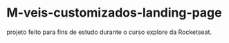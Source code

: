 # M-veis-customizados-landing-page
projeto feito para fins de estudo durante o curso explore da Rocketseat.
